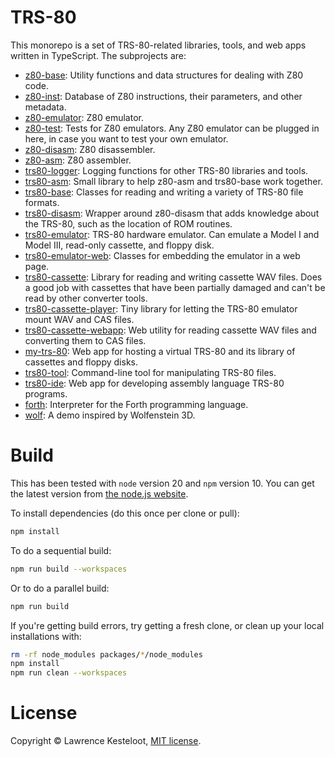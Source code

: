 # TRS-80

This monorepo is a set of TRS-80-related libraries, tools, and web apps written
in TypeScript. The subprojects are:

* [z80-base](packages/z80-base): Utility functions and data structures for dealing with Z80 code.
* [z80-inst](packages/z80-inst): Database of Z80 instructions, their parameters, and other metadata.
* [z80-emulator](packages/z80-emulator): Z80 emulator.
* [z80-test](packages/z80-test): Tests for Z80 emulators. Any Z80 emulator can be plugged in here, in case you want to test your own emulator.
* [z80-disasm](packages/z80-disasm): Z80 disassembler.
* [z80-asm](packages/z80-asm): Z80 assembler.
* [trs80-logger](packages/trs80-logger): Logging functions for other TRS-80 libraries and tools.
* [trs80-asm](packages/trs80-asm): Small library to help z80-asm and trs80-base work together.
* [trs80-base](packages/trs80-base): Classes for reading and writing a variety of TRS-80 file formats.
* [trs80-disasm](packages/trs80-disasm): Wrapper around z80-disasm that adds knowledge about the TRS-80, such as the location of ROM routines.
* [trs80-emulator](packages/trs80-emulator): TRS-80 hardware emulator. Can emulate a Model I and Model III, read-only cassette, and floppy disk.
* [trs80-emulator-web](packages/trs80-emulator-web): Classes for embedding the emulator in a web page.
* [trs80-cassette](packages/trs80-cassette): Library for reading and writing cassette WAV files. Does a good job with cassettes that have been partially damaged and can't be read by other converter tools.
* [trs80-cassette-player](packages/trs80-cassette-player): Tiny library for letting the TRS-80 emulator mount WAV and CAS files.
* [trs80-cassette-webapp](packages/trs80-cassette-webapp): Web utility for reading cassette WAV files and converting them to CAS files.
* [my-trs-80](packages/my-trs-80): Web app for hosting a virtual TRS-80 and its library of cassettes and floppy disks.
* [trs80-tool](packages/trs80-tool): Command-line tool for manipulating TRS-80 files.
* [trs80-ide](packages/trs80-ide): Web app for developing assembly language TRS-80 programs.
* [forth](apps/forth): Interpreter for the Forth programming language.
* [wolf](apps/wolf): A demo inspired by Wolfenstein 3D.

# Build

This has been tested with `node` version 20 and `npm` version 10. You can
get the latest version from [the node.js website](https://nodejs.org/).

To install dependencies (do this once per clone or pull):

```sh
npm install
```

To do a sequential build:

```sh
npm run build --workspaces
```

Or to do a parallel build:

```sh
npm run build
```

If you're getting build errors, try getting a fresh clone, or clean
up your local installations with:

```sh
rm -rf node_modules packages/*/node_modules
npm install
npm run clean --workspaces
```

# License

Copyright &copy; Lawrence Kesteloot, [MIT license](LICENSE).

